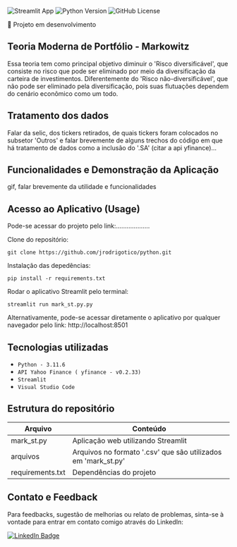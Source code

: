![Streamlit App](https://static.streamlit.io/badges/streamlit_badge_black_white.svg)
![Python Version](https://img.shields.io/badge/python-3.11.6-blue.svg)
![GitHub License](https://img.shields.io/github/license/jrodrigotico/python)
<!-- ![Badge em Desenvolvimento](http://img.shields.io/static/v1?label=STATUS&message=EM%20DESENVOLVIMENTO&color=GREEN&style=for-the-badge) -->
:construction_worker: Projeto em desenvolvimento


## Teoria Moderna de Portfólio - Markowitz
Essa teoria tem como principal objetivo diminuir o 'Risco diversificável', que consiste 
no risco que pode ser eliminado por meio da diversificação da carteira de investimentos. Diferentemente 
do 'Risco não-diversificável', que não pode ser eliminado pela diversificação, pois suas flutuações dependem 
do cenário econômico como um todo.


## Tratamento dos dados
Falar da selic, dos tickers retirados, de quais tickers foram colocados no subsetor 'Outros' e falar brevemente de alguns trechos do código
em que há tratamento de dados como a inclusão do '.SA' (citar a api yfinance)...


## Funcionalidades e Demonstração da Aplicação
gif, falar brevemente da utilidade e funcionalidades


## Acesso ao Aplicativo (Usage)
Pode-se acessar do projeto pelo link:...................

Clone do repositório:

```
git clone https://github.com/jrodrigotico/python.git
```

Instalação das depedências:

```
pip install -r requirements.txt
```

Rodar o aplicativo Streamlit pelo terminal:
```
streamlit run mark_st.py.py
```

Alternativamente, pode-se acessar diretamente o aplicativo por qualquer navegador pelo link:
http://localhost:8501


## Tecnologias utilizadas
- ``Python - 3.11.6``
- ``API Yahoo Finance ( yfinance - v0.2.33)``
- ``Streamlit``
- ``Visual Studio Code``



## Estrutura do repositório
| Arquivo | Conteúdo |
| ------------- | ------------- |
| mark_st.py | Aplicação web utilizando Streamlit |
| arquivos | Arquivos no formato '.csv' que são utilizados em 'mark_st.py' |
| requirements.txt | Dependências do projeto |


## Contato e Feedback
Para feedbacks, sugestão de melhorias ou relato de problemas, sinta-se à vontade para entrar em contato comigo através do LinkedIn:

[![LinkedIn Badge](https://img.shields.io/badge/LinkedIn-0077B5?style=for-the-badge&logo=linkedin&logoColor=white)](https://www.linkedin.com/in/joão-rodrigo-lemes-5603a6154/)





